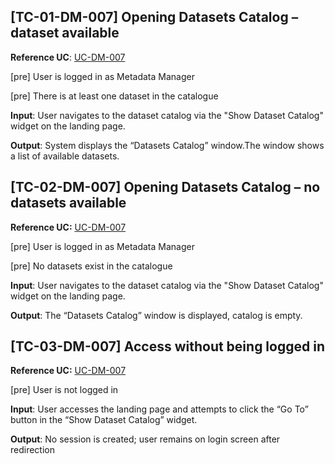 [TC-01-DM-007] Opening Datasets Catalog – dataset available
---
**Reference UC**: [UC-DM-007](https://github.com/DPWO-Projekt/dpwo_documentation/blob/main/use_cases/01_Metadata_managment/UC-DM-007.md)

[pre] User is logged in as Metadata Manager

[pre] There is at least one dataset in the catalogue

**Input**: User navigates to the dataset catalog via the "Show Dataset Catalog" widget on the landing page.

**Output**: System displays the “Datasets Catalog” window.The window shows a list of available datasets.

[TC-02-DM-007] Opening Datasets Catalog – no datasets available
---
**Reference UC:** [UC-DM-007](https://github.com/DPWO-Projekt/dpwo_documentation/blob/main/use_cases/01_Metadata_managment/UC-DM-007.md)

[pre] User is logged in as Metadata Manager

[pre] No datasets exist in the catalogue

**Input**: User navigates to the dataset catalog via the "Show Dataset Catalog" widget on the landing page.

**Output**: The “Datasets Catalog” window is displayed, catalog is empty.

[TC-03-DM-007] Access without being logged in
---
**Reference UC:** [UC-DM-007](https://github.com/DPWO-Projekt/dpwo_documentation/blob/main/use_cases/01_Metadata_managment/UC-DM-007.md)

[pre] User is not logged in

**Input**: User accesses the landing page and attempts to click the “Go To” button in the “Show Dataset Catalog” widget.

**Output**: No session is created; user remains on login screen after redirection
